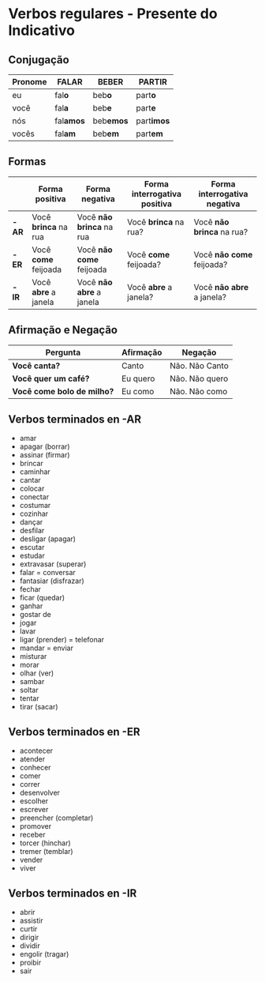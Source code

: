 # Verbos regulares - Presente do Indicativo

## Conjugação

| Pronome | FAL**AR**   | BEB**ER**   | PART**IR**   |
| --      | --          | --          | --           |
| eu      | fal**o**    | beb**o**    | part**o**    |
| você    | fal**a**    | beb**e**    | part**e**    |
| nós     | fal**amos** | beb**emos** | part**imos** |
| vocês   | fal**am**   | beb**em**   | part**em**   |

## Formas

|         | Forma positiva         | Forma negativa             | Forma interrogativa positiva | Forma interrogativa negativa |
| --      | --                     | --                         | --                           | --                           |
| **-AR** | Você **brinca** na rua | Você **não brinca** na rua | Você **brinca** na rua?      | Você **não brinca** na rua?  |
| **-ER** | Você **come** feijoada | Você **não come** feijoada | Você **come** feijoada?      | Você **não come** feijoada?  |
| **-IR** | Você **abre** a janela | Você **não abre** a janela | Você **abre** a janela?      | Você **não abre** a janela?  |

## Afirmação e Negação

| Pergunta                     | Afirmação | Negação        |
| --                           | --        | --             |
| **Você canta?**              | Canto     | Não. Não Canto |
| **Você quer um café?**       | Eu quero  | Não. Não quero |
| **Você come bolo de milho?** | Eu como   | Não. Não como  |

## Verbos terminados en -AR

* amar
* apagar (borrar)
* assinar (firmar)
* brincar
* caminhar
* cantar
* colocar
* conectar
* costumar
* cozinhar
* dançar
* desfilar
* desligar (apagar)
* escutar
* estudar
* extravasar (superar)
* falar = conversar
* fantasiar (disfrazar)
* fechar
* ficar (quedar)
* ganhar
* gostar de
* jogar
* lavar
* ligar (prender) = telefonar
* mandar = enviar
* misturar
* morar
* olhar (ver)
* sambar
* soltar
* tentar
* tirar (sacar)

## Verbos terminados en -ER

* acontecer
* atender
* conhecer
* comer
* correr
* desenvolver
* escolher
* escrever
* preencher (completar)
* promover
* receber
* torcer (hinchar)
* tremer (temblar)
* vender
* viver

## Verbos terminados en -IR

* abrir
* assistir
* curtir
* dirigir
* dividir
* engolir (tragar)
* proibir
* sair
